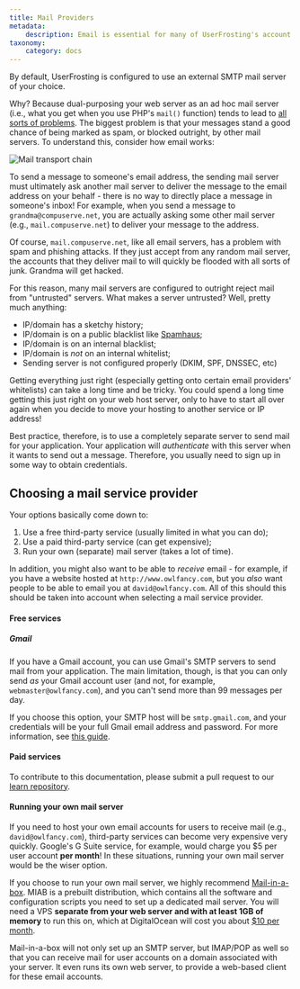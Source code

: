```yaml
---
title: Mail Providers
metadata:
    description: Email is essential for many of UserFrosting's account features, including account verification and password reset requests.
taxonomy:
    category: docs
---
```


By default, UserFrosting is configured to use an external SMTP mail server of your choice.

Why?  Because dual-purposing your web server as an ad hoc mail server (i.e., what you get when you use PHP's `mail()` function) tends to lead to [all sorts of problems](http://blog.teamtreehouse.com/sending-email-with-phpmailer-and-smtp).  The biggest problem is that your messages stand a good chance of being marked as spam, or blocked outright, by other mail servers.  To understand this, consider how email works:

![Mail transport chain](/images/mail-transport.png)

To send a message to someone's email address, the sending mail server must ultimately ask another mail server to deliver the message to the email address on your behalf - there is no way to directly place a message in someone's inbox!  For example, when you send a message to `grandma@compuserve.net`, you are actually asking some other mail server (e.g., `mail.compuserve.net`) to deliver your message to the address.

Of course, `mail.compuserve.net`, like all email servers, has a problem with spam and phishing attacks.  If they just accept from any random mail server, the accounts that they deliver mail to will quickly be flooded with all sorts of junk.  Grandma will get hacked.

For this reason, many mail servers are configured to outright reject mail from "untrusted" servers.  What makes a server untrusted?  Well, pretty much anything:

- IP/domain has a sketchy history;
- IP/domain is on a public blacklist like [Spamhaus](https://www.spamhaus.org/lookup/);
- IP/domain is on an internal blacklist;
- IP/domain is _not_ on an internal whitelist;
- Sending server is not configured properly (DKIM, SPF, DNSSEC, etc)

Getting everything just right (especially getting onto certain email providers' whitelists) can take a long time and be tricky.  You could spend a long time getting this just right on your web host server, only to have to start all over again when you decide to move your hosting to another service or IP address!

Best practice, therefore, is to use a completely separate server to send mail for your application.  Your application will _authenticate_ with this server when it wants to send out a message.  Therefore, you usually need to sign up in some way to obtain credentials.

## Choosing a mail service provider

Your options basically come down to:

1. Use a free third-party service (usually limited in what you can do);
2. Use a paid third-party service (can get expensive);
3. Run your own (separate) mail server (takes a lot of time).

In addition, you might also want to be able to _receive_ email - for example, if you have a website hosted at `http://www.owlfancy.com`, but you _also_ want people to be able to email you at `david@owlfancy.com`.  All of this should this should be taken into account when selecting a mail service provider.

#### Free services

##### Gmail

If you have a Gmail account, you can use Gmail's SMTP servers to send mail from your application.  The main limitation, though, is that you can only send _as_ your Gmail account user (and not, for example, `webmaster@owlfancy.com`), and you can't send more than 99 messages per day.

If you choose this option, your SMTP host will be `smtp.gmail.com`, and your credentials will be your full Gmail email address and password.  For more information, see [this guide](https://www.digitalocean.com/community/tutorials/how-to-use-google-s-smtp-server).

#### Paid services

To contribute to this documentation, please submit a pull request to our [learn repository](https://github.com/userfrosting/learn/tree/master/pages).

#### Running your own mail server

If you need to host your own email accounts for users to receive mail (e.g., `david@owlfancy.com`), third-party services can become very expensive very quickly.  Google's G Suite service, for example, would charge you $5 per user account **per month**!  In these situations, running your own mail server would be the wiser option.

If you choose to run your own mail server, we highly recommend [Mail-in-a-box](https://mailinabox.email/).  MIAB is a prebuilt distribution, which contains all the software and configuration scripts you need to set up a dedicated mail server.  You will need a VPS **separate from your web server and with at least 1GB of memory** to run this on, which at DigitalOcean will cost you about [$10 per month](https://www.digitalocean.com/pricing/#droplet).

Mail-in-a-box will not only set up an SMTP server, but IMAP/POP as well so that you can receive mail for user accounts on a domain associated with your server.  It even runs its own web server, to provide a web-based client for these email accounts.
